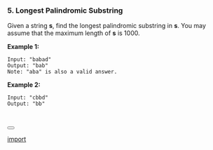 ### 5. Longest Palindromic Substring
Given a string **s**, find the longest palindromic substring in **s**. You may assume that the maximum length of **s** is 1000.

**Example 1:**
```
Input: "babad"
Output: "bab"
Note: "aba" is also a valid answer.
```
**Example 2:**
```
Input: "cbbd"
Output: "bb"
```
<p>&nbsp;</p>
<button class="section" target="solution" show="Show the solution" hide="Hide the solution"></button>

<!--sec data-title="1. Two Sum" data-id="solution" data-show=false ces-->

[import](../../problems/005-longest-palindromic-substring/longest-palindromic-substring.go)

<!--endsec-->